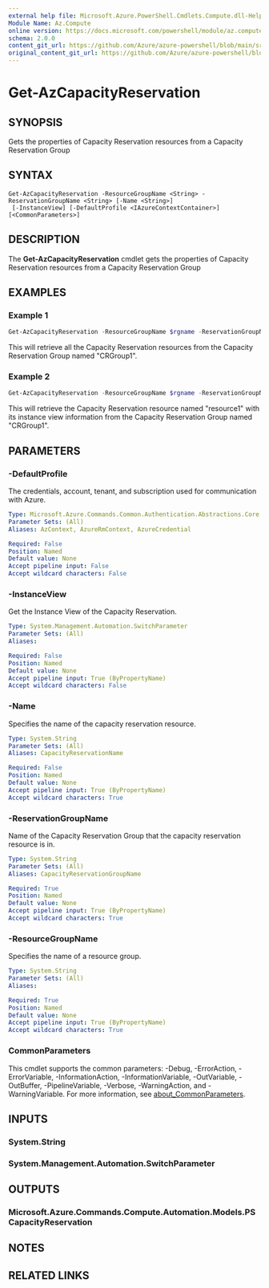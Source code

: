 ```yaml
---
external help file: Microsoft.Azure.PowerShell.Cmdlets.Compute.dll-Help.xml
Module Name: Az.Compute
online version: https://docs.microsoft.com/powershell/module/az.compute/get-azcapacityreservation
schema: 2.0.0
content_git_url: https://github.com/Azure/azure-powershell/blob/main/src/Compute/Compute/help/Get-AzCapacityReservation.md
original_content_git_url: https://github.com/Azure/azure-powershell/blob/main/src/Compute/Compute/help/Get-AzCapacityReservation.md
---
```


# Get-AzCapacityReservation

## SYNOPSIS
Gets the properties of Capacity Reservation resources from a Capacity Reservation Group

## SYNTAX

```
Get-AzCapacityReservation -ResourceGroupName <String> -ReservationGroupName <String> [-Name <String>]
 [-InstanceView] [-DefaultProfile <IAzureContextContainer>] [<CommonParameters>]
```

## DESCRIPTION
The **Get-AzCapacityReservation** cmdlet gets the properties of Capacity Reservation resources from a Capacity Reservation Group

## EXAMPLES

### Example 1
```powershell
Get-AzCapacityReservation -ResourceGroupName $rgname -ReservationGroupName "CRGroup1"
```

This will retrieve all the Capacity Reservation resources from the Capacity Reservation Group named "CRGroup1".

### Example 2
```powershell
Get-AzCapacityReservation -ResourceGroupName $rgname -ReservationGroupName "CRGroup1" -Name "resource1" -InstanceView
```

This will retrieve the Capacity Reservation resource named "resource1" with its instance view information from the Capacity Reservation Group named "CRGroup1".

## PARAMETERS

### -DefaultProfile
The credentials, account, tenant, and subscription used for communication with Azure.

```yaml
Type: Microsoft.Azure.Commands.Common.Authentication.Abstractions.Core.IAzureContextContainer
Parameter Sets: (All)
Aliases: AzContext, AzureRmContext, AzureCredential

Required: False
Position: Named
Default value: None
Accept pipeline input: False
Accept wildcard characters: False
```

### -InstanceView
Get the Instance View of the Capacity Reservation.

```yaml
Type: System.Management.Automation.SwitchParameter
Parameter Sets: (All)
Aliases:

Required: False
Position: Named
Default value: None
Accept pipeline input: True (ByPropertyName)
Accept wildcard characters: False
```

### -Name
Specifies the name of the capacity reservation resource.

```yaml
Type: System.String
Parameter Sets: (All)
Aliases: CapacityReservationName

Required: False
Position: Named
Default value: None
Accept pipeline input: True (ByPropertyName)
Accept wildcard characters: True
```

### -ReservationGroupName
Name of the Capacity Reservation Group that the capacity reservation resource is in.

```yaml
Type: System.String
Parameter Sets: (All)
Aliases: CapacityReservationGroupName

Required: True
Position: Named
Default value: None
Accept pipeline input: True (ByPropertyName)
Accept wildcard characters: True
```

### -ResourceGroupName
Specifies the name of a resource group.

```yaml
Type: System.String
Parameter Sets: (All)
Aliases:

Required: True
Position: Named
Default value: None
Accept pipeline input: True (ByPropertyName)
Accept wildcard characters: True
```

### CommonParameters
This cmdlet supports the common parameters: -Debug, -ErrorAction, -ErrorVariable, -InformationAction, -InformationVariable, -OutVariable, -OutBuffer, -PipelineVariable, -Verbose, -WarningAction, and -WarningVariable. For more information, see [about_CommonParameters](http://go.microsoft.com/fwlink/?LinkID=113216).

## INPUTS

### System.String

### System.Management.Automation.SwitchParameter

## OUTPUTS

### Microsoft.Azure.Commands.Compute.Automation.Models.PSCapacityReservation

## NOTES

## RELATED LINKS
